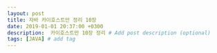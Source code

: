 ```yaml
---
layout: post
title: 자바 카이호스트만 정리 10장
date: 2019-01-01 20:37:00 +0300
description:  카이호스트만 10장 정리 # Add post description (optional)
tags: [JAVA] # add tag
---
```


